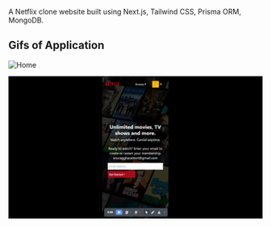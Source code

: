 A Netflix clone website built using Next.js, Tailwind CSS, Prisma ORM, MongoDB.

## Gifs of Application



![Home](public/homegif.gif)



![Home](public/responsivehomepage.gif)